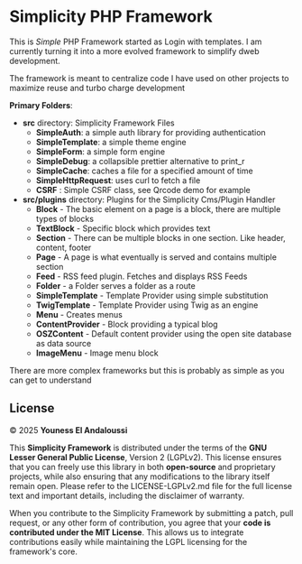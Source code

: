 # Simplicity PHP Framework
This is *Simple* PHP Framework started as Login with templates. I am currently turning it into a more evolved framework to simplify dweb development. 

The framework is meant to centralize code I have used on other projects to maximize reuse and turbo charge development

**Primary Folders**:
- **src** directory: Simplicity Framework Files
    - **SimpleAuth**: a simple auth library for providing authentication
    - **SimpleTemplate**: a simple theme engine
    - **SimpleForm**: a simple form engine
    - **SimpleDebug**: a collapsible prettier alternative to print_r
    - **SimpleCache**: caches a file for a specified amount of time
    - **SimpleHttpRequest**: uses curl to fetch a file
    - **CSRF** : Simple CSRF class, see Qrcode demo for example 
- **src/plugins** directory: Plugins for the Simplicity Cms/Plugin Handler
    - **Block** - The basic element on a page is a block, there are multiple types of blocks
    - **TextBlock** - Specific block which provides text
    - **Section** - There can be multiple blocks in one section. Like header, content, footer
    - **Page** - A page is what eventually is served and contains multiple section
    - **Feed** - RSS feed plugin. Fetches and displays RSS Feeds
    - **Folder** - a Folder serves a folder as a route
    - **SimpleTemplate** - Template Provider using simple substitution
    - **TwigTemplate** - Template Provider using Twig as an engine
    - **Menu** - Creates menus
    - **ContentProvider** - Block providing a typical blog
    - **OSZContent** - Default content provider using the open site database as data source
    - **ImageMenu** - Image menu block

There are more complex frameworks but this is probably as simple as you can get to understand

## License
© 2025 **Youness El Andaloussi**

This **Simplicity Framework** is distributed under the terms of the **GNU Lesser General Public License**, Version 2 (LGPLv2). This license ensures that you can freely use this library in both **open-source** and proprietary projects, while also ensuring that any modifications to the library itself remain open. Please refer to the LICENSE-LGPLv2.md file for the full license text and important details, including the disclaimer of warranty.

When you contribute to the Simplicity Framework by submitting a patch, pull request, or any other form of contribution, you agree that your **code is contributed under the MIT License**. This allows us to integrate contributions easily while maintaining the LGPL licensing for the framework's core.

